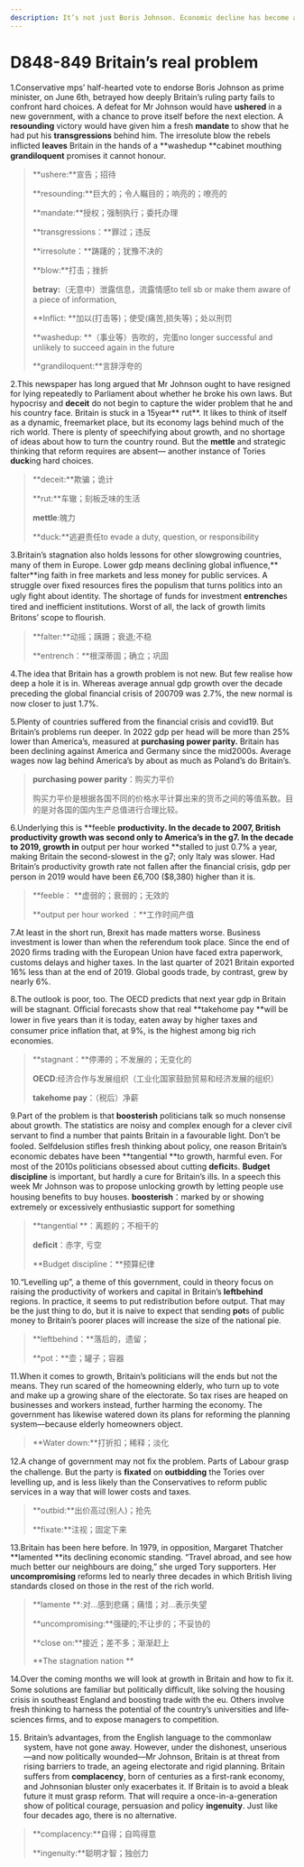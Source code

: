```yaml
---
description: It’s not just Boris Johnson. Economic decline has become a chronic British disease
---
```


# D848-849 Britain’s real problem 
1.Conservative mps’ half­-hearted vote to endorse Boris Johnson as prime minister, on June 6th, betrayed how deeply Britain’s ruling party fails to confront hard choices. A defeat for Mr Johnson would have **ushered** in a new government, with a chance to prove itself before the next election. A **resounding** victory would have given him a fresh **mandate** to show that he had put his **transgressions** behind him. The irresolute blow the rebels inﬂicted **leaves** Britain in the hands of a **washed­up **cabinet mouthing **grandiloquent** promises it cannot honour.

> **ushere:**宣告；招待
 > 
> **resounding:**巨大的；令人瞩目的；响亮的；嘹亮的
 > 
> **mandate:**授权；强制执行；委托办理
 > 
> **transgressions：**罪过；违反
 > 
> **irresolute：**踌躇的；犹豫不决的
 > 
> **blow:**打击；挫折
 > 
> **betray:**（无意中）泄露信息，流露情感to tell sb or make them aware of a piece of information,
 > 
> **Inflict: **加以(打击等)；使受(痛苦,损失等)；处以刑罚
 > 
> **washed­up: **（事业等）告吹的，完蛋no longer successful and unlikely to succeed again in the future
 > 
> **grandiloquent:**言辞浮夸的
 > 

2.This newspaper has long argued that Mr Johnson ought to have resigned for lying repeatedly to Parliament about whether he broke his own laws. But hypocrisy and **deceit** do not begin to capture the wider problem that he and his country face. Britain is stuck in a 15­year** rut**. It likes to think of itself as a dynamic, free­market place, but its economy lags behind much of the rich world. There is plenty of speechifying about growth, and no shortage of ideas about how to turn the country round. But the **mettle** and strategic thinking that reform requires are absent— another instance of Tories **duck**ing hard choices.

> **deceit:**欺骗；诡计
 > 
> **rut:**车辙；刻板乏味的生活
 > 
> **mettle**:魄力
 > 
> **duck:**逃避责任to evade a duty, question, or responsibility
 > 

3.Britain’s stagnation also holds lessons for other slow­growing countries, many of them in Europe. Lower gdp means declining global inﬂuence,** falter**ing faith in free markets and less money for public services. A struggle over ﬁxed resources ﬁres the populism that turns politics into an ugly ﬁght about identity. The shortage of funds for investment **entrenche**s tired and ineﬃcient institutions. Worst of all, the lack of growth limits Britons’ scope to ﬂourish.

> **falter:**动摇；蹒跚；衰退;不稳
 > 
> **entrench：**根深蒂固；确立；巩固
 > 

4.The idea that Britain has a growth problem is not new. But few realise how deep a hole it is in. Whereas average annual gdp growth over the decade preceding the global ﬁnancial crisis of 2007­09 was 2.7%, the new normal is now closer to just 1.7%.

5.Plenty of countries suﬀered from the ﬁnancial crisis and covid­19. But Britain’s problems run deeper. In 2022 gdp per head will be more than 25% lower than America’s, measured at **purchasing ­power parity.** Britain has been declining against America and Germany since the mid­2000s. Average wages now lag behind America’s by about as much as Poland’s do Britain’s.

> **purchasing ­power parity**：购买力平价
 > 
> 购买力平价是根据各国不同的价格水平计算出来的货币之间的等值系数。目的是对各国的国内生产总值进行合理比较。
 > 

6.Underlying this is **feeble **productivity. In the decade to 2007, British productivity growth was second only to America’s in the g7. In the decade to 2019, growth in** output per hour worked **stalled to just 0.7% a year, making Britain the second­-slowest in the g7; only Italy was slower. Had Britain’s productivity growth rate not fallen after the ﬁnancial crisis, gdp per person in 2019 would have been £6,700 ($8,380) higher than it is.

> **feeble： **虚弱的；衰弱的；无效的
 > 
> **output per hour worked ：**工作时间产值
 > 

7.At least in the short run, Brexit has made matters worse. Business investment is lower than when the referendum took place. Since the end of 2020 ﬁrms trading with the European Union have faced extra paperwork, customs delays and higher taxes. In the last quarter of 2021 Britain exported 16% less than at the end of 2019. Global goods trade, by contrast, grew by nearly 6%.

8.The outlook is poor, too. The OECD predicts that next year gdp in Britain will be stagnant. Oﬃcial forecasts show that real **takehome pay **will be lower in ﬁve years than it is today, eaten away by higher taxes and consumer ­price inﬂation that, at 9%, is the highest among big rich economies.

> **stagnant：**停滞的；不发展的；无变化的
 > 
> **OECD**:经济合作与发展组织（工业化国家鼓励贸易和经济发展的组织）
 > 
> **takehome pay**：（税后）净薪
 > 

9.Part of the problem is that **boosterish** politicians talk so much nonsense about growth. The statistics are noisy and complex enough for a clever civil servant to ﬁnd a number that paints Britain in a favourable light. Don’t be fooled. Self­delusion stiﬂes fresh thinking about policy, one reason Britain’s economic debates have been **tangential **to growth, harmful even. For most of the 2010s politicians obsessed about cutting **deﬁcit**s. **Budget discipline** is important, but hardly a cure for Britain’s ills. In a speech this week Mr Johnson was to propose unlocking growth by letting people use housing beneﬁts to buy houses.
**boosterish**：marked by or showing extremely or excessively enthusiastic support for something

> **tangential **：离题的；不相干的
 > 
> **deﬁcit**：赤字, 亏空
 > 
> **Budget discipline：**预算纪律
 > 

10.“Levelling up”, a theme of this government, could in theory focus on raising the productivity of workers and capital in Britain’s **left­behind** regions. In practice, it seems to put redistribution before output. That may be the just thing to do, but it is naive to expect that sending **pot**s of public money to Britain’s poorer places will increase the size of the national pie.

> **left­behind：**落后的，遗留；
 > 
> **pot：**壶；罐子；容器
 > 

11.When it comes to growth, Britain’s politicians will the ends but not the means. They run scared of the homeowning elderly, who turn up to vote and make up a growing share of the electorate. So tax rises are heaped on businesses and workers instead, further harming the economy. The government has likewise watered down its plans for reforming the planning system—because elderly homeowners object.

> **Water down:**打折扣；稀释；淡化
 > 

12.A change of government may not ﬁx the problem. Parts of Labour grasp the challenge. But the party is **ﬁxated** on **outbidding** the Tories over levelling up, and is less likely than the Conservatives to reform public services in a way that will lower costs and taxes.

> **outbid:**出价高过(别人)；抢先
 > 
> **fixate:**注视；固定下来
 > 

13.Britain has been here before. In 1979, in opposition, Margaret Thatcher **lamented **its declining economic standing. “Travel abroad, and see how much better our neighbours are doing,” she urged Tory supporters. Her **uncompromising** reforms led to nearly three decades in which British living standards closed on those in the rest of the rich world.

> **lamente **:对…感到悲痛；痛惜；对…表示失望
 > 
> **uncompromising:**强硬的;不让步的；不妥协的
 > 
> **close on:**接近；差不多；渐渐赶上
 > 
> **The stagnation nation **
 > 

14.Over the coming months we will look at growth in Britain and how to ﬁx it. Some solutions are familiar but politically diﬃcult, like solving the housing crisis in south­east England and boosting trade with the eu. Others involve fresh thinking to harness the potential of the country’s universities and life­sciences ﬁrms, and to expose managers to competition.

15. Britain’s advantages, from the English language to the common­law system, have not gone away. However, under the dishonest, unserious—and now politically wounded—Mr Johnson, Britain is at threat from rising barriers to trade, an ageing electorate and rigid planning. Britain suﬀers from **complacency**, born of centuries as a ﬁrst-­rank economy, and Johnsonian bluster only exacerbates it. If Britain is to avoid a bleak future it must grasp reform. That will require a once-­in-­a­-generation show of political courage, persuasion and policy **ingenuity**. Just like four decades ago, there is no alternative.

> **complacency:**自得；自鸣得意
 > 
> **ingenuity:**聪明才智；独创力
 > 

